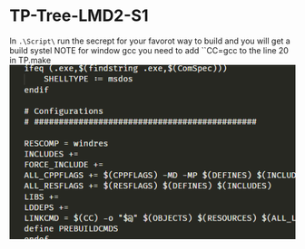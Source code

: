 # TP-Tree-LMD2-S1



In `.\Script\` run the secrept for your favorot way to build and you will get a build systel 
NOTE for window gcc you need to add ``CC=gcc  to the line 20 in TP.make![Alt text](image.png)